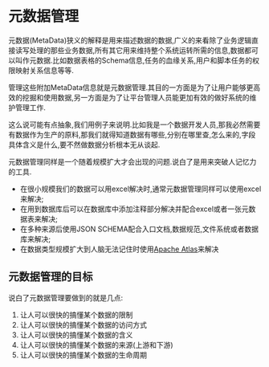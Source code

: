 # 元数据管理

元数据(MetaData)狭义的解释是用来描述数据的数据,广义的来看除了业务逻辑直接读写处理的那些业务数据,所有其它用来维持整个系统运转所需的信息,数据都可以叫作元数据.比如数据表格的Schema信息,任务的血缘关系,用户和脚本任务的权限映射关系信息等等.

管理这些附加MetaData信息就是元数据管理.其目的一方面是为了让用户能够更高效的挖掘和使用数据,另一方面是为了让平台管理人员能更加有效的做好系统的维护管理工作.

这么说可能有点抽象,我们用例子来说明.比如我是一个数据开发人员,那我必然需要有数据作为生产的原料,那我们就得知道数据有哪些,分别在哪里查,怎么来的,字段具体含义是什么,要不然做数据分析根本无从谈起.

元数据管理同样是一个随着规模扩大才会出现的问题.说白了是用来突破人记忆力的工具.

+ 在很小规模我们的数据可以用excel解决时,通常元数据管理同样可以使用excel来解决;
+ 在用到数据库后可以在数据库中添加注释部分解决并配合excel或者一张元数据表来解决;
+ 在多种来源后使用JSON SCHEMA配合入口文档,数据规范,文件系统或者数据库来解决;
+ 在数据类型规模扩大到人脑无法记住时使用[Apache Atlas](http://atlas.apache.org/0.6.0-incubating/index.html)来解决

## 元数据管理的目标

说白了元数据管理要做到的就是几点:

1. 让人可以很快的搞懂某个数据的限制
2. 让人可以很快的搞懂某个数据的访问方式
3. 让人可以很快的搞懂某个数据的含义
4. 让人可以很快的搞懂某个数据的来源(上游和下游)
5. 让人可以很快的搞懂某个数据的生命周期
